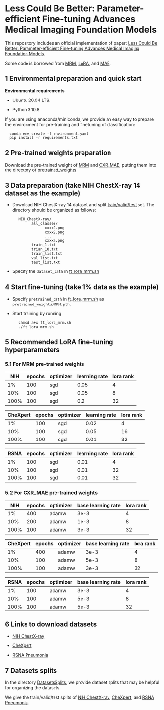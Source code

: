 # Less Could Be Better: Parameter-efficient Fine-tuning Advances Medical Imaging Foundation Models
This repository includes an official implementation of paper: [Less Could Be Better: Parameter-efficient Fine-tuning Advances Medical Imaging Foundation Models](TODO:arxivlink).

Some code is borrowed from [MRM](https://github.com/RL4M/MRM-pytorch), [LoRA](https://github.com/microsoft/LoRA), and [MAE](https://github.com/facebookresearch/mae).

## 1 Environmental preparation and quick start
**Environmental requirements**
- Ubuntu 20.04 LTS.

- Python 3.10.8

If you are using anaconda/miniconda, we provide an easy way to prepare the environment for pre-training and finetuning of classification:

      conda env create -f environment.yaml
      pip install -r requirements.txt

## 2 Pre-trained weights preparation
Download the pre-trained weight of [MRM](https://drive.google.com/file/d/1JwZaqvsSdk1bD3B7fsN0uOz-2Fzz1amc/view?usp=sharing) and [CXR_MAE](https://drive.google.com/file/d/1v-IzAz8ZPvorHNtHmJn4O9Ih6E4J2PT9/view?usp=drive_link), putting them into the directory of [pretrained_weights](/pretrained_weights)


## 3 Data preparation (take NIH ChestX-ray 14 dataset as the example)
- Download NIH ChestX-ray 14 dataset and split [train/valid/test](DatasetsSplits/NIH_ChestX-ray) set. The directory should be organized as follows:
```
      NIH_ChestX-ray/
            all_classes/
                  xxxx1.png
                  xxxx2.png
                  ...
                  xxxxn.png
            train_1.txt
            trian_10.txt
            train_list.txt
            val_list.txt
            test_list.txt
```	
- Specify the ``dataset_path`` in [ft_lora_mrm.sh](/ft_lora_mrm.sh)

## 4 Start fine-tuning (take 1% data as the example)

- Specify ``pretrained_path`` in [ft_lora_mrm.sh](/ft_lora_mrm.sh) as ``pretrained_weights/MRM.pth``.

- Start training by running
```
      chmod a+x ft_lora_mrm.sh
      ./ft_lora_mrm.sh
```
## 5 Recommended LoRA fine-tuning hyperparameters
### 5.1 For MRM pre-trained weights

|     NIH     |     epochs           |     optimizer    |     learning rate    |   lora rank  |
|-------------|----------------------|------------------|----------------------|--------------|
|     1%      |     100              |     sgd          |     0.05             |      4       |
|     10%     |     100              |     sgd          |     0.05             |      8       |
|     100%    |     100              |     sgd          |     0.2              |      32      |

|   CheXpert  |     epochs           |     optimizer    |     learning rate    |   lora rank  |
|-------------|----------------------|------------------|----------------------|--------------|
|     1%      |     100              |     sgd          |     0.02             |      4       |
|     10%     |     100              |     sgd          |     0.05             |      16      |
|     100%    |     100              |     sgd          |     0.01             |      32      |

|     RSNA    |     epochs           |     optimizer    |     learning rate    |   lora rank  |
|-------------|----------------------|------------------|----------------------|--------------|
|     1%      |     100              |     sgd          |     0.01             |      4       |
|     10%     |     100              |     sgd          |     0.01             |      32      |
|     100%    |     100              |     sgd          |     0.01             |      32      |


### 5.2 For CXR_MAE pre-trained weights

|     NIH     |     epochs           |     optimizer    |  base learning rate  |   lora rank  |
|-------------|----------------------|------------------|----------------------|--------------|
|     1%      |     400              |     adamw        |         3e-3         |      4       |
|     10%     |     200              |     adamw        |         1e-3         |      8       |
|     100%    |     100              |     adamw        |         3e-3         |      32      |

|   CheXpert  |     epochs           |     optimizer    |  base learning rate  |   lora rank  |
|-------------|----------------------|------------------|----------------------|--------------|
|     1%      |     400              |     adamw        |         3e-3         |      4       |
|     10%     |     100              |     adamw        |         5e-3         |      8       |
|     100%    |     100              |     adamw        |         3e-3         |      32      |


|     RSNA    |     epochs           |     optimizer    |  base learning rate  |   lora rank  |
|-------------|----------------------|------------------|----------------------|--------------|
|     1%      |     100              |     adamw        |         3e-3         |      4       |
|     10%     |     100              |     adamw        |         5e-3         |      8       |
|     100%    |     100              |     adamw        |         5e-3         |      32      |


## 6 Links to download datasets
- [NIH ChestX-ray](https://nihcc.app.box.com/v/ChestXray-NIHCC/folder/36938765345)

- [CheXpert](https://stanfordmlgroup.github.io/competitions/chexpert/#:~:text=What%20is%20CheXpert%3F,labeled%20reference%20standard%20evaluation%20sets.)

- [RSNA Pneumonia](https://www.kaggle.com/competitions/rsna-pneumonia-detection-challenge)


## 7 Datasets splits
In the directory [DatasetsSplits](DatasetsSplits), we provide dataset splits that may be helpful for organizing the datasets.

We give the train/valid/test splits of [NIH ChestX-ray](DatasetsSplits/NIH_ChestX-ray), [CheXpert](DatasetsSplits/CheXpert), and [RSNA Pneumonia](DatasetsSplits/RSNA_Pneumonia).
